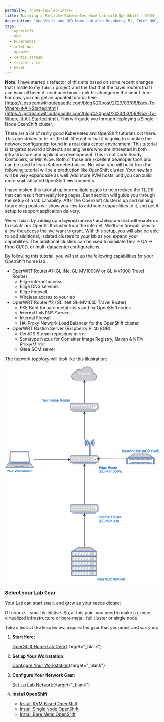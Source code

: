 ```yaml
---
permalink: /home-lab/lab-intro/
title: Building a Portable Kubernetes Home Lab with OpenShift - OKD4
description: "OpenShift and OKD Home Lab with Raspberry Pi, Intel NUC, CentOS Stream, and OpenWRT"
tags:
  - openshift
  - okd
  - kubernetes
  - intel nuc
  - openwrt
  - centos stream
  - raspberry pi
  - nexus
---
```


__Note:__ I have started a refactor of this site based on some recent changes that I made to my `labcli` project, and the fact that the travel routers that I use have all been discontinued now.  Look for changes in the near future.  For now, you can get an updated tutorial here: [https://upstreamwithoutapaddle.com/blog%20post/2023/03/06/Back-To-Where-It-All-Started.html](https://upstreamwithoutapaddle.com/blog%20post/2023/03/06/Back-To-Where-It-All-Started.html).  This will guide you through deploying a Single Node OpenShift cluster.

There are a lot of really good Kubernetes and OpenShift tutorials out there.  This one strives to be a little bit different in that it is going to simulate the network configuration found in a real data center environment.  This tutorial is targeted toward architects and engineers who are interested in both infrastructure and application development.  This is not Code Ready Containers, or MiniKube.  Both of those are excellent developer tools and can be used to learn Kubernetes basics.  No, what you will build from the following tutorial will be a production like OpenShift cluster.  Your new lab will be very expandable as well.  Add more KVM hosts, and you can build more sophisticated OpenShift environments.

I have broken this tutorial up into multiple pages to help reduce the TL;DR that can result from really long pages.  Each section will guide you through the setup of a lab capability.  After the OpenShift cluster is up and running, future blog posts will show you how to add some capabilities to it, and get it setup to support application delivery.

We will start by setting up a layered network architecture that will enable us to isolate our OpenShift cluster from the internet.  We'll use firewall rules to allow the access that we want to grant.  With this setup, you will also be able to add additional, isolated clusters to your lab as you expand your capabilities.  The additional clusters can be used to simulate Dev -> QA -> Prod CI/CD, or multi-datacenter configurations.

By following this tutorial, you will set up the following capabilities for your OpenShift home lab:

* OpenWRT Router #1 (GL.iNet GL-MV1000W or GL-MV1000 Travel Router)
  * Edge internet access
  * Edge DNS services
  * Edge Firewall
  * Wireless access to your lab
* OpenWRT Router #2 (GL.iNet GL-MV1000 Travel Router)
  * PXE Boot for bare metal hosts and for OpenShift nodes
  * Internal Lab DNS Server
  * Internal Firewall
  * HA-Proxy Network Load Balancer for the OpenShift cluster
* OpenWRT Bastion Server (Raspberry Pi 4b 8GB)
  * CentOS Stream repository mirror
  * Sonatype Nexus for Container Image Registry, Maven & NPM Proxy/Mirror
  * Gitea SCM server

The network topology will look like this illustration:

![Network topology](/_pages/home-lab/images/NetworkTopology.png)

### Select your Lab Gear

Your Lab can start small, and grow as your needs dictate:

Of course...  small is relative.  So, at this point you need to make a choice; virtualized infrastructure or bare-metal, full cluster or single node.

Take a look at the links below, acquire the gear that you need, and carry on.

1. __Start Here:__

   [OpenShift Home Lab Gear](/home-lab/lab-gear/){:target="_blank"}

1. __Set up Your Workstation:__

   [Configure Your Workstation](/home-lab/workstation/){:target="_blank"}

1. __Configure Your Network Gear:__

   [Set Up Lab Network](/home-lab/network-setup/){:target="_blank"}

1. __Install OpenShift__

   * [Install KVM Based OpenShift](/home-lab/prepare-kvm-okd-install/)
   * [Install Single Node OpenShift](/home-lab/prepare-bare-metal-sno-okd-install/)
   * [Install Bare Metal OpenShift](/home-lab/prepare-bare-metal-okd-install/)
